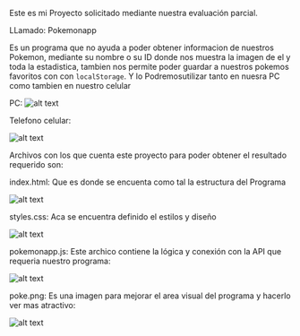 Este es mi Proyecto solicitado mediante nuestra evaluación parcial.

LLamado: Pokemonapp

Es un programa que no ayuda a poder obtener informacion de nuestros Pokemon, mediante su nombre o su ID
donde nos muestra la imagen de el y toda la estadistica, tambien nos permite poder guardar a nuestros pokemos favoritos con con `localStorage`. Y lo Podremosutilizar tanto en nuesra PC como tambien en nuestro celular

PC:
![alt text](image.png)

Telefono celular:

![alt text](<Imagen de WhatsApp 2025-09-24 a las 21.21.52_1d631d8c.jpg>)

Archivos con los que cuenta este proyecto para poder obtener el resultado requerido son:


index.html: Que es donde se encuenta como tal la estructura del Programa

![alt text](image-1.png)


styles.css: Aca se encuentra definido el estilos y diseño  

![alt text](image-2.png)


pokemonapp.js: Este archico contiene la lógica y conexión con la API  que requeria nuestro programa:

![alt text](image-3.png)

poke.png: Es una imagen para mejorar el area visual del programa y hacerlo ver mas atractivo: 

![alt text](image-4.png)
